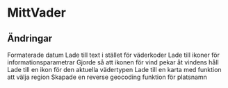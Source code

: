# MittVader

## Ändringar

Formaterade datum
Lade till text i stället för väderkoder
Lade till ikoner för informationsparametrar
Gjorde så att ikonen för vind pekar åt vindens håll
Lade till en ikon för den aktuella vädertypen
Lade till en karta med funktion att välja region
Skapade en reverse geocoding funktion för platsnamn